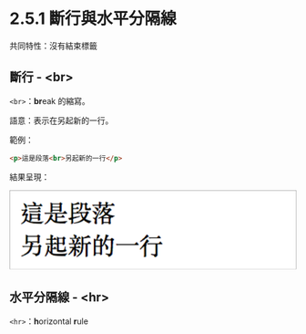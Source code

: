 # 2.5.1 斷行與水平分隔線

共同特性：沒有結束標籤

## 斷行 - &lt;br&gt;

`<br>`：**br**eak 的縮寫。

語意：表示在另起新的一行。

範例：

```html
<p>這是段落<br>另起新的一行</p>
```

結果呈現：

![](/assets/斷行.png)

## 水平分隔線 - &lt;hr&gt;

`<hr>`：**h**orizontal **r**ule

